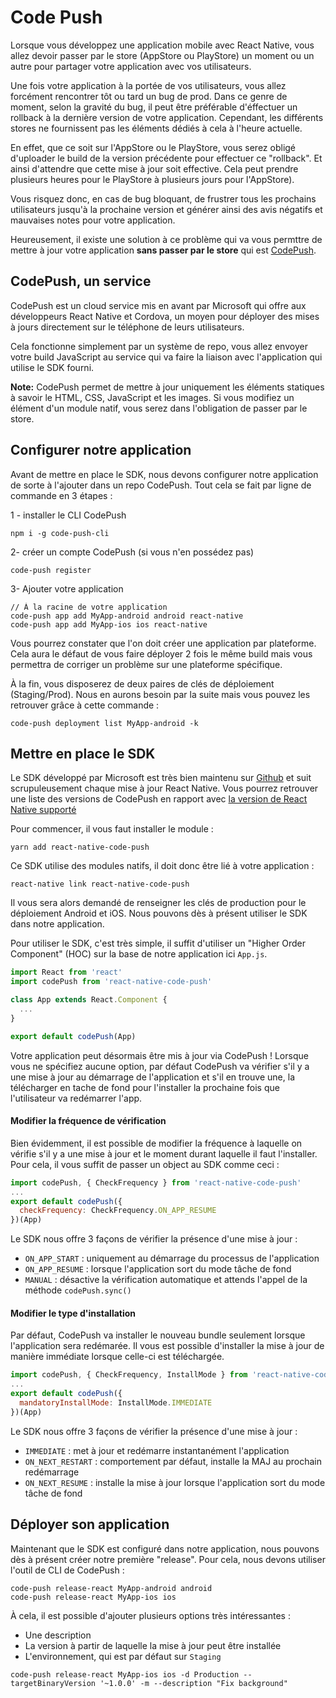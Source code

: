 # Code Push

Lorsque vous développez une application mobile avec React Native, vous allez devoir passer par le store (AppStore ou PlayStore) un moment ou un autre pour partager votre application avec vos utilisateurs.

Une fois votre application à la portée de vos utilisateurs, vous allez forcément rencontrer tôt ou tard un bug de prod. Dans ce genre de moment, selon la gravité du bug, il peut être préférable d'éffectuer un rollback à la dernière version de votre application. Cependant, les différents stores ne fournissent pas les éléments dédiés à cela à l'heure actuelle.

En effet, que ce soit sur l'AppStore ou le PlayStore, vous serez obligé d'uploader le build de la version précédente pour effectuer ce "rollback". Et ainsi d'attendre que cette mise à jour soit effective. Cela peut prendre plusieurs heures pour le PlayStore à plusieurs jours pour l'AppStore).

Vous risquez donc, en cas de bug bloquant, de frustrer tous les prochains utilisateurs jusqu'à la prochaine version et générer ainsi des avis négatifs et mauvaises notes pour votre application.

Heureusement, il existe une solution à ce problème qui va vous permttre de mettre à jour votre application **sans passer par le store** qui est [CodePush](https://microsoft.github.io/code-push/).

## CodePush, un service

CodePush est un cloud service mis en avant par Microsoft qui offre aux développeurs React Native et Cordova, un moyen pour déployer des mises à jours directement sur le téléphone de leurs utilisateurs.

Cela fonctionne simplement par un système de repo, vous allez envoyer votre build JavaScript au service qui va faire la liaison avec l'application qui utilise le SDK fourni.

**Note:** CodePush permet de mettre à jour uniquement les éléments statiques à savoir le HTML, CSS, JavaScript et les images. Si vous modifiez un élément d'un module natif, vous serez dans l'obligation de passer par le store.

## Configurer notre application

Avant de mettre en place le SDK, nous devons configurer notre application de sorte à l'ajouter dans un repo CodePush. Tout cela se fait par ligne de commande en 3 étapes :

1 - installer le CLI CodePush 
```
npm i -g code-push-cli
```

2- créer un compte CodePush (si vous n'en possédez pas)
```
code-push register
```

3- Ajouter votre application
```
// À la racine de votre application
code-push app add MyApp-android android react-native
code-push app add MyApp-ios ios react-native
```

Vous pourrez constater que l'on doit créer une application par plateforme. Cela aura le défaut de vous faire déployer 2 fois le même build mais vous permettra de corriger un problème sur une plateforme spécifique.

À la fin, vous disposerez de deux paires de clés de déploiement (Staging/Prod).
Nous en aurons besoin par la suite mais vous pouvez les retrouver grâce à cette commande : 
```
code-push deployment list MyApp-android -k
```

## Mettre en place le SDK

Le SDK développé par Microsoft est très bien maintenu sur [Github](https://github.com/Microsoft/react-native-code-push) et suit scrupuleusement chaque mise à jour React Native. Vous pourrez retrouver une liste des versions de CodePush en rapport avec [la version de React Native supporté](https://github.com/Microsoft/react-native-code-push#supported-react-native-platforms)

Pour commencer, il vous faut installer le module :
```
yarn add react-native-code-push
```

Ce SDK utilise des modules natifs, il doit donc être lié à votre application : 
```
react-native link react-native-code-push
```

Il vous sera alors demandé de renseigner les clés de production pour le déploiement Android et iOS.
Nous pouvons dès à présent utiliser le SDK dans notre application.

Pour utiliser le SDK, c'est très simple, il suffit d'utiliser un "Higher Order Component" (HOC) sur la base de notre application ici `App.js`.

```javascript
import React from 'react'
import codePush from 'react-native-code-push'

class App extends React.Component {
  ...
}

export default codePush(App)
```

Votre application peut désormais être mis à jour via CodePush ! Lorsque vous ne spécifiez aucune option, par défaut CodePush va vérifier s'il y a une mise à jour au démarrage de l'application et s'il en trouve une, la télécharger en tache de fond pour l'installer la prochaine fois que l'utilisateur va redémarrer l'app.

#### Modifier la fréquence de vérification

Bien évidemment, il est possible de modifier la fréquence à laquelle on vérifie s'il y a une mise à jour et le moment durant laquelle il faut l'installer.
Pour cela, il vous suffit de passer un object au SDK comme ceci :
```javascript
import codePush, { CheckFrequency } from 'react-native-code-push'
...
export default codePush({
  checkFrequency: CheckFrequency.ON_APP_RESUME
})(App)
```

Le SDK nous offre 3 façons de vérifier la présence d'une mise à jour :
- `ON_APP_START` : uniquement au démarrage du processus de l'application
- `ON_APP_RESUME` : lorsque l'application sort du mode tâche de fond
- `MANUAL` : désactive la vérification automatique et attends l'appel de la méthode `codePush.sync()`

#### Modifier le type d'installation

Par défaut, CodePush va installer le nouveau bundle seulement lorsque l'application sera redémarée. Il vous est possible d'installer la mise à jour de manière immédiate lorsque celle-ci est téléchargée.
```javascript
import codePush, { CheckFrequency, InstallMode } from 'react-native-code-push'
...
export default codePush({
  mandatoryInstallMode: InstallMode.IMMEDIATE
})(App)
```

Le SDK nous offre 3 façons de vérifier la présence d'une mise à jour :
- `IMMEDIATE` : met à jour et redémarre instantanément l'application
- `ON_NEXT_RESTART` : comportement par défaut, installe la MAJ au prochain redémarrage
- `ON_NEXT_RESUME` : installe la mise à jour lorsque l'application sort du mode tâche de fond

## Déployer son application

Maintenant que le SDK est configuré dans notre application, nous pouvons dès à présent créer notre première "release". Pour cela, nous devons utiliser l'outil de CLI de CodePush :
```
code-push release-react MyApp-android android
code-push release-react MyApp-ios ios
```

À cela, il est possible d'ajouter plusieurs options très intéressantes : 
- Une description
- La version à partir de laquelle la mise à jour peut être installée
- L'environnement, qui est par défaut sur `Staging`

```
code-push release-react MyApp-ios ios -d Production --targetBinaryVersion '~1.0.0' -m --description "Fix background"
```